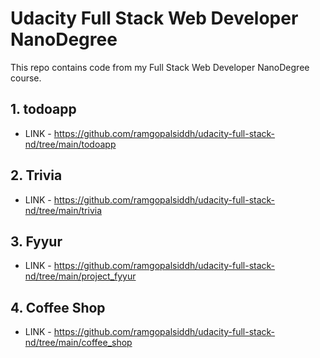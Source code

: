 # Udacity Full Stack Web Developer NanoDegree

This repo contains code from my Full Stack Web Developer NanoDegree course.

## 1. todoapp

- LINK - https://github.com/ramgopalsiddh/udacity-full-stack-nd/tree/main/todoapp 

## 2. Trivia 
- LINK - https://github.com/ramgopalsiddh/udacity-full-stack-nd/tree/main/trivia

## 3. Fyyur 
- LINK - https://github.com/ramgopalsiddh/udacity-full-stack-nd/tree/main/project_fyyur

## 4. Coffee Shop
- LINK -  https://github.com/ramgopalsiddh/udacity-full-stack-nd/tree/main/coffee_shop